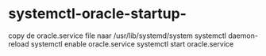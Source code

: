 # systemctl-oracle-startup-

copy de oracle.service file naar /usr/lib/systemd/system
systemctl daemon-reload
systemctl enable oracle.service
systemctl start oracle.service
